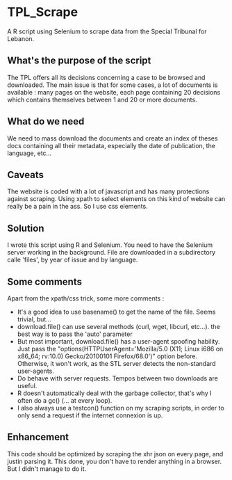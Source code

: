 # TPL_Scrape
A R script using Selenium to scrape data from the Special Tribunal for Lebanon.

## What's the purpose of the script

The TPL offers all its decisions concerning a case to be browsed and downloaded.
The main issue is that for some cases, a lot of documents is available : many pages on the website, each page containing 20 decisions which contains themselves between 1 and 20 or more documents.

## What do we need

We need to mass download the documents and create an index of theses docs containing all their metadata, especially the date of publication, the language, etc...

## Caveats

The website is coded with a lot of javascript and has many protections against scraping.
Using xpath to select elements on this kind of website can really be a pain in the ass. So I use css elements. 

## Solution 

I wrote this script using R and Selenium.
You need to have the Selenium server working in the background.
File are downloaded in a subdirectory calle 'files', by year of issue and by language.

## Some comments

Apart from the xpath/css trick, some more comments : 

- It's a good idea to use basename() to get the name of the file. Seems trivial, but...
- download.file() can use several methods (curl, wget, libcurl, etc...). the best way is to pass the 'auto' parameter
- But most important, download.file() has a user-agent spoofing hability. 
Just pass the "options(HTTPUserAgent='Mozilla/5.0 (X11; Linux i686 on x86_64; rv:10.0) Gecko/20100101 Firefox/68.0')" option before. Otherwise, it won't work, as the STL server detects the non-standard user-agents.
- Do behave with server requests. Tempos between two downloads are useful.
- R doesn't automatically deal with the garbage collector, that's why I often do a gc() (... at every loop).
- I also always use a testcon() function on my scraping scripts, in order to only send a request if the internet connexion is up.

## Enhancement

This code should be optimized by scraping the xhr json on every page, and justin parsing it.
This done, you don't have to render anything in a browser. 
But I didn't manage to do it.




